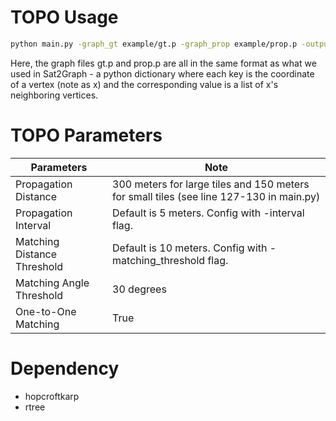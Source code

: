 # TOPO Usage
```bash
python main.py -graph_gt example/gt.p -graph_prop example/prop.p -output toporesult.txt
```

Here, the graph files gt.p and prop.p are all in the same format as what we used in Sat2Graph - a python dictionary where each key is the coordinate of a vertex (note as x) and the corresponding value is a list of x's neighboring vertices.  


# TOPO Parameters
Parameters | Note 
--------------------- | -------------
Propagation Distance  | 300 meters for large tiles and 150 meters for small tiles (see line 127-130 in main.py)
Propagation Interval  | Default is 5 meters. Config with -interval flag.
Matching Distance Threshold | Default is 10 meters. Config with -matching_threshold flag.
Matching Angle Threshold | 30 degrees 
One-to-One Matching | True


# Dependency
* hopcroftkarp
* rtree